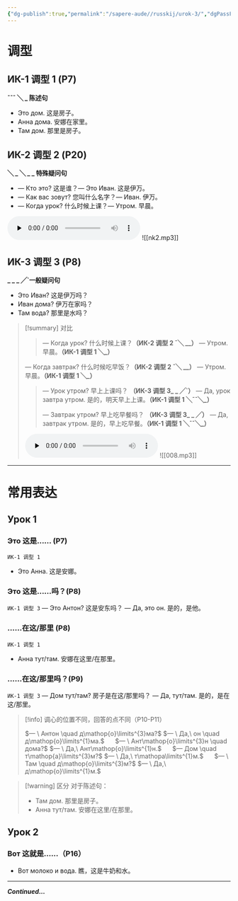 ```yaml
---
{"dg-publish":true,"permalink":"/sapere-aude//russkij/urok-3/","dgPassFrontmatter":true}
---
```


# 调型
## ИК-1 调型 1 (P7)

**¯¯¯ ╲ _ 陈述句**

- Это дом. 这是房子。
- Анна дома. 安娜在家里。
- Там дом. 那里是房子。

## ИК-2 调型 2 (P20)

**╲ _ ╲ _ _ 特殊疑问句**

- — Кто это? 这是谁？— Это Иван. 这是伊万。
- — Как вас зовут? 您叫什么名字？— Иван. 伊万。
- — Когда урок? 什么时候上课？— Утром. 早晨。

<audio id="audio" controls="" preload="none"><source id="mp3" src="https://huangyahui.com/img/user/TARDIS/Assets/2023/nk2.mp3"></audio>
![[nk2.mp3]]

## ИК-3 调型 3 (P8)

**_ _ _ ╱\`一般疑问句**

- Это Иван? 这是伊万吗？
- Иван дома? 伊万在家吗？
- Там вода? 那里是水吗？

>[!summary] 对比
>>
>>— Когда урок? 什么时候上课？**（ИК-2 调型 2 ¯╲ __）**
> — Утром. 早晨。**（ИК-1 调型 1 ╲_）**
>>
> — Когда завтрак? 什么时候吃早饭？**（ИК-2 调型 2 ¯╲ __）**
> — Утром. 早晨。**（ИК-1 调型 1 ╲_）**
> 
>>  — Урок утром? 早上上课吗？ **（ИК-3 调型 3_ _ ╱\`）**
>>  — Да, урок завтра утром. 是的，明天早上上课。**（ИК-1 调型 1 ╲¯¯╲_）**
>>  
>>  — Завтрак утром?  早上吃早餐吗？ **（ИК-3 调型 3_ _ ╱）**
>>  — Да, завтрак утром. 是的，早上吃早餐。**（ИК-1 调型 1 ╲¯¯╲_）**
>
><audio id="audio" controls="" preload="none"><source id="mp3" src="https://huangyahui.com/img/user/TARDIS/Assets/2023/008.mp3"></audio>
![[008.mp3]]

---
# 常用表达
## Урок 1
### Это 这是…… (P7)
`ИК-1 调型 1` 
- Это Анна. 这是安娜。

### Это 这是……吗？(P8)
`ИК-1 调型 3` 
— Это Антон? 这是安东吗？
— Да, это он. 是的，是他。

### ……在这/那里 (P8)
`ИК-1 调型 1` 
- Анна тут/там. 安娜在这里/在那里。

### ……在这/那里吗？(P9)
`ИК-1 调型 3` 
— Дом тут/там? 房子是在这/那里吗？
— Да, тут/там. 是的，是在这/那里。

>[!info] 调心的位置不同，回答的点不同（P10-P11）
>
> $— \ Антон \quad д\mathop{о}\limits^{3}ма?$
>$— \ Да,\ он \quad д\mathop{о}\limits^{1}ма.$
>$\quad$
>$— \ Ант\mathop{о}\limits^{3}н \quad дома?$
>$— \ Да,\ Ант\mathop{о}\limits^{1}н.$
>$\quad$
>$— Дом \quad т\mathop{а}\limits^{3}м?$
>$— \ Да,\ т\mathopа\limits^{1}м.$
>$\quad$
>$— \ Там \quad д\mathop{о}\limits^{3}м?$
>$— \ Да,\ д\mathop{о}\limits^{1}м.$

>[!warning] 区分
>对于陈述句：
>
>- Там дом. 那里是房子。
>- Анна тут/там. 安娜在这里/在那里。

## Урок 2
### Вот 这就是……（P16）
- Вот молоко и вода. 瞧，这是牛奶和水。
---
***Continued...***